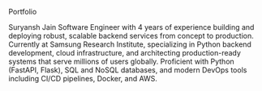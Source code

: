 Portfolio 

Suryansh Jain
Software Engineer with 4 years of experience building and deploying robust, scalable backend services from concept to production. Currently at Samsung Research Institute, specializing in Python backend development, cloud infrastructure, and architecting production-ready systems that serve millions of users globally. Proficient with Python (FastAPI, Flask), SQL and NoSQL databases, and modern DevOps tools including CI/CD pipelines, Docker, and AWS.
